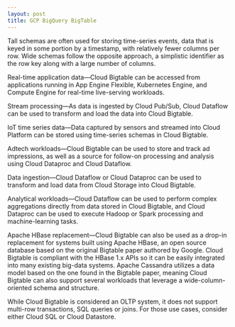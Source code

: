 ```yaml
---
layout: post
title: GCP BigQuery BigTable
---
```


Tall schemas are often used for storing time-series events, data that is keyed in some portion by a timestamp, with relatively fewer columns per row. Wide schemas follow the opposite approach, a simplistic identifier as the row key along with a large number of columns.

Real-time application data—Cloud Bigtable can be accessed from applications running in App Engine Flexible, Kubernetes Engine, and Compute Engine for real-time live-serving workloads.

Stream processing—As data is ingested by Cloud Pub/Sub, Cloud Dataflow can be used to transform and load the data into Cloud Bigtable.

IoT time series data—Data captured by sensors and streamed into Cloud Platform can be stored using time-series schemas in Cloud Bigtable.

Adtech workloads—Cloud Bigtable can be used to store and track ad impressions, as well as a source for follow-on processing and analysis using Cloud Dataproc and Cloud Dataflow.

Data ingestion—Cloud Dataflow or Cloud Dataproc can be used to transform and load data from Cloud Storage into Cloud Bigtable.

Analytical workloads—Cloud Dataflow can be used to perform complex aggregations directly from data stored in Cloud Bigtable, and Cloud Dataproc can be used to execute Hadoop or Spark processing and machine-learning tasks.

Apache HBase replacement—Cloud Bigtable can also be used as a drop-in replacement for systems built using Apache HBase, an open source database based on the original Bigtable paper authored by Google. Cloud Bigtable is compliant with the HBase 1.x APIs so it can be easily integrated into many existing big-data systems. Apache Cassandra utilizes a data model based on the one found in the Bigtable paper, meaning Cloud Bigtable can also support several workloads that leverage a wide-column-oriented schema and structure.

While Cloud Bigtable is considered an OLTP system, it does not support multi-row transactions, SQL queries or joins. For those use cases, consider either Cloud SQL or Cloud Datastore.
